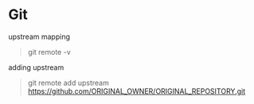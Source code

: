 # Git 


upstream mapping

> git remote -v

adding upstream 

> git remote add upstream https://github.com/ORIGINAL_OWNER/ORIGINAL_REPOSITORY.git